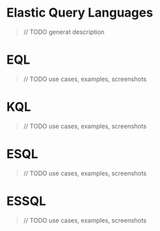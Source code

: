 # Elastic Query Languages
>// TODO generat description

# EQL
>// TODO use cases, examples, screenshots

# KQL
>// TODO use cases, examples, screenshots

# ESQL
>// TODO use cases, examples, screenshots

# ESSQL
>// TODO use cases, examples, screenshots